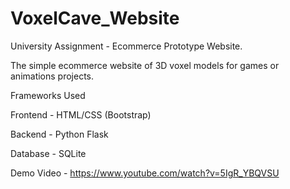 # VoxelCave_Website
University Assignment -  Ecommerce Prototype Website.

The simple ecommerce website of 3D voxel models for games or animations projects.

Frameworks Used

Frontend - HTML/CSS (Bootstrap)

Backend  - Python Flask

Database - SQLite

Demo Video - https://www.youtube.com/watch?v=5IgR_YBQVSU
